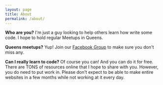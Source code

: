 ```yaml
---
layout: page
title: About
permalink: /about/
---
```


**Who are you?** I'm just a guy looking to help others learn how write some code. I hope to hold regular Meetups in Queens.

**Queens meetups?** Yup! Join our [Facebook Group](https://www.facebook.com/groups/free.code.camp.queens.ny/) to make sure you don't miss any.

**Can I really learn to code?** Of course you can! And you can do it for free. There are TONS of resources online that I hope to share with you.
However, you do need to put work in. Please don't expect to be able to make entire websites in a few months while not working at it every day.
